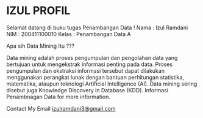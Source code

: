 # IZUL PROFIL

Selamat datang di buku tugas Penambangan Data !
Nama : Izul Ramdani
NIM : 200411100010
Kelas : Penambangan Data A

Apa sih Data Mining Itu ???

Data mining adalah proses pengumpulan dan pengolahan data yang bertujuan untuk mengekstrak informasi penting pada data. Proses pengumpulan dan ekstraksi informasi tersebut dapat dilakukan menggunakan perangkat lunak dengan bantuan perhitungan statistika, matematika, ataupun teknologi Artificial Intelligence (AI). Data mining sering disebut juga Knowledge Discovery in Database (KDD). Informasi Penambnagan Data for more information.

Contact My Email izulramdani3@gmail.com
```{tableofcontents}
```
